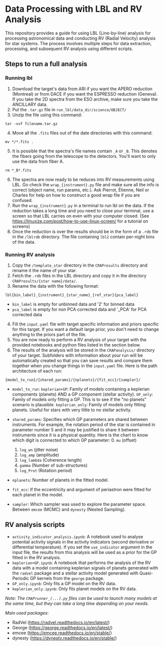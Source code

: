 # Data Processing with LBL and RV Analysis

This repository provides a guide for using LBL (Line-by-line) analysis for processing astronomical data and conducting RV (Radial Velocity) analysis for star systems. The process involves multiple steps for data extraction, processing, and subsequent RV analysis using different scripts.

## Steps to run a full analysis
### Running lbl
1. Download the target's data from ARI if you want the APERO reduction (Montreal) or from DACE if you want the ESPRESSO reduction (Geneva). If you take the 2D spectra from the ESO archive, make sure you take the ANCILLARY data. 
2. Put the `.tar.gz` file in `run_lbl/data_dir/science/OBJECT/`
3. Unzip the file using this command:
```
tar -xvf filename.tar.gz
```
4. Move all the `.fits` files out of the date directories with this command: 
```
mv */*.fits .
```
5. It is possible that the spectra's file names contain `_A` or `_B`. This denotes the fibers going from the telescope to the detectors. You'll want to only use the data from fiber A. 
```
rm *_B*.fits
``` 
6. The spectra are now ready to be reduces into RV measurements using LBL. Go check the `wrap_{instrument}.py` file and make sure all the info is correct (object name, run params, etc.). Ask Pierrot, Étienne, Neil or Charles for help on how to construct a good wrap file if you are confused.
7. Run the `wrap_{instrument}.py` in a terminal to run lbl on the data. If the reduction takes a long time and you need to close your terminal, use a screen so that LBL carries on even with your computer closed. (See https://linuxize.com/post/how-to-use-linux-screen/ for a tutorial on screens)
8. Once the reduction is over the results should be in the form of a `.rdb` file in the `/lblrdb` directory. The file containing `lbl2` contain per-night bins of the data.  

### Running RV analysis
1. Copy the `/template_star` directory in the `CRAPresults` directory and rename it the name of your star. 
2. Fetch the `.rdb` files in the LBL directory and copy it in the directory `CRAPresults/{star name}/data/`. 
3. Rename the data with the following format: 
```
lbl{bin_label}_{instrument}_{star_name}_{ref_star}{pca_label}
```
- `bin_label` is empty for unbinned data and '2' for binned data
- `pca_label` is empty for non PCA corrected data and '_PCA' for PCA corrected data

4. Fill the `input.yaml` file with target specific information and priors specific for this target. If you want a default large prior, you don't need to change anything to the priors part of the file. 
5. You are now ready to perform a RV analysis of your target with the provided notebooks and python files listed in the section below. 
6. The results of the analysis will be stored in the `CRAPanalysis/` directory of your target. Subfolders with information about your run will be automatically created so that you can save results and compare them together when you change things in the `input.yaml` file. Here is the path architecture of each run: 
```
{model_to_run}/{shared_params}/{nplanets}/{fit_ecc}/{sampler}/
```
- `model_to_run`: `keplerian+GP`: Family of models containing a keplerian components (planets) AND a GP   component (stellar activity). `GP_only`: Family of models only fitting a GP. This is to see if the "no planets" scenario is plausible. `keplerian_only`: Family of models only fitting planets. Useful for stars with very little to no stellar activity. 

- `shared_params`: Specifies which GP parameters are shared between instruments. For example, the rotation period of the star is contained in parameter number 5 and it may be justified to share it between instruments since it is a physical quantity. Here is the chart to know which digit is connected to which GP parameter: 
    0. `mu` (offset)
    1. `log_wn` (jitter noise)
    2. `log_amp` (amplitude)
    3. `log_lambda` (Coherence length)
    4. `gamma` (Number of sub-structures)
    5. `log_Prot` (Rotation period)

- `nplanets`: Number of planets in the fitted model. 
- `fit_ecc`: If the eccentricity and argument of periastron were fitted for each planet in the model. 
- `sampler`: Which sampler was used to explore the parameter space. Between `emcee` (MCMC) and `dynesty` (Nested Sampling). 
			

## RV analysis scripts
- `activity_indicator_analysis.ipynb`: A notebook used to analyse potential activity signals in the activity indicators (second derivative or differential temperature). If you set the `use_indicator` argument in the input file, the results from this analysis will be used as a prior for the GP fitted in the RV analysis. 
- `keplerian+GP.ipynb`: A notebook that performs the analysis of the RV data with a model containing keplerian signals of planets generated with the `radvel` package and a stellar activity model generated with Quasi-Periodic GP kernels from the `george` package. 
- `GP_only.ipynb`: Only fits a GP model on the RV data. 
- `keplerian_only.ipynb`: Only fits planet models on the RV data. 

*Note: The `CRAPrunner_(...).py` files can be used to launch many models at the same time, but they can take a long time depending on your needs.*

*Main used packages*: 
- RadVel (https://radvel.readthedocs.io/en/latest/)
- George (https://george.readthedocs.io/en/latest/)
- emcee (https://emcee.readthedocs.io/en/stable/)
- dynesty (https://dynesty.readthedocs.io/en/stable/)


